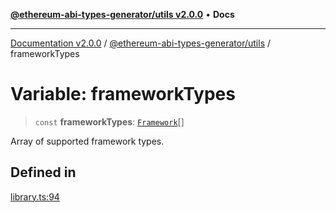[**@ethereum-abi-types-generator/utils v2.0.0**](../README.md) • **Docs**

***

[Documentation v2.0.0](../../../packages.md) / [@ethereum-abi-types-generator/utils](../README.md) / frameworkTypes

# Variable: frameworkTypes

> `const` **frameworkTypes**: [`Framework`](../../types/type-aliases/Framework.md)[]

Array of supported framework types.

## Defined in

[library.ts:94](https://github.com/niZmosis/ethereum-abi-types-generator/blob/51c0ac8a6ea35330201860f8469daa0efc6ae8f2/packages/utils/src/library.ts#L94)
